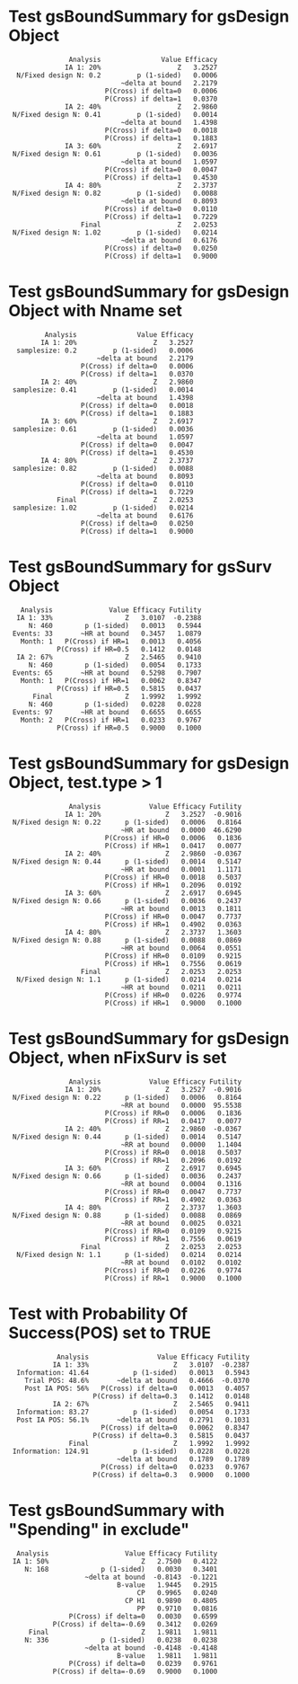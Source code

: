 # Test gsBoundSummary for gsDesign Object

                   Analysis               Value Efficacy
                  IA 1: 20%                   Z   3.2527
      N/Fixed design N: 0.2         p (1-sided)   0.0006
                                ~delta at bound   2.2179
                            P(Cross) if delta=0   0.0006
                            P(Cross) if delta=1   0.0370
                  IA 2: 40%                   Z   2.9860
     N/Fixed design N: 0.41         p (1-sided)   0.0014
                                ~delta at bound   1.4398
                            P(Cross) if delta=0   0.0018
                            P(Cross) if delta=1   0.1883
                  IA 3: 60%                   Z   2.6917
     N/Fixed design N: 0.61         p (1-sided)   0.0036
                                ~delta at bound   1.0597
                            P(Cross) if delta=0   0.0047
                            P(Cross) if delta=1   0.4530
                  IA 4: 80%                   Z   2.3737
     N/Fixed design N: 0.82         p (1-sided)   0.0088
                                ~delta at bound   0.8093
                            P(Cross) if delta=0   0.0110
                            P(Cross) if delta=1   0.7229
                      Final                   Z   2.0253
     N/Fixed design N: 1.02         p (1-sided)   0.0214
                                ~delta at bound   0.6176
                            P(Cross) if delta=0   0.0250
                            P(Cross) if delta=1   0.9000

# Test gsBoundSummary for gsDesign Object with Nname set

             Analysis               Value Efficacy
            IA 1: 20%                   Z   3.2527
      samplesize: 0.2         p (1-sided)   0.0006
                          ~delta at bound   2.2179
                      P(Cross) if delta=0   0.0006
                      P(Cross) if delta=1   0.0370
            IA 2: 40%                   Z   2.9860
     samplesize: 0.41         p (1-sided)   0.0014
                          ~delta at bound   1.4398
                      P(Cross) if delta=0   0.0018
                      P(Cross) if delta=1   0.1883
            IA 3: 60%                   Z   2.6917
     samplesize: 0.61         p (1-sided)   0.0036
                          ~delta at bound   1.0597
                      P(Cross) if delta=0   0.0047
                      P(Cross) if delta=1   0.4530
            IA 4: 80%                   Z   2.3737
     samplesize: 0.82         p (1-sided)   0.0088
                          ~delta at bound   0.8093
                      P(Cross) if delta=0   0.0110
                      P(Cross) if delta=1   0.7229
                Final                   Z   2.0253
     samplesize: 1.02         p (1-sided)   0.0214
                          ~delta at bound   0.6176
                      P(Cross) if delta=0   0.0250
                      P(Cross) if delta=1   0.9000

# Test gsBoundSummary for gsSurv Object

       Analysis              Value Efficacy Futility
      IA 1: 33%                  Z   3.0107  -0.2388
         N: 460        p (1-sided)   0.0013   0.5944
     Events: 33       ~HR at bound   0.3457   1.0879
       Month: 1   P(Cross) if HR=1   0.0013   0.4056
                P(Cross) if HR=0.5   0.1412   0.0148
      IA 2: 67%                  Z   2.5465   0.9410
         N: 460        p (1-sided)   0.0054   0.1733
     Events: 65       ~HR at bound   0.5298   0.7907
       Month: 1   P(Cross) if HR=1   0.0062   0.8347
                P(Cross) if HR=0.5   0.5815   0.0437
          Final                  Z   1.9992   1.9992
         N: 460        p (1-sided)   0.0228   0.0228
     Events: 97       ~HR at bound   0.6655   0.6655
       Month: 2   P(Cross) if HR=1   0.0233   0.9767
                P(Cross) if HR=0.5   0.9000   0.1000

# Test gsBoundSummary for gsDesign Object, test.type > 1

                   Analysis            Value Efficacy Futility
                  IA 1: 20%                Z   3.2527  -0.9016
     N/Fixed design N: 0.22      p (1-sided)   0.0006   0.8164
                                ~HR at bound   0.0000  46.6290
                            P(Cross) if HR=0   0.0006   0.1836
                            P(Cross) if HR=1   0.0417   0.0077
                  IA 2: 40%                Z   2.9860  -0.0367
     N/Fixed design N: 0.44      p (1-sided)   0.0014   0.5147
                                ~HR at bound   0.0001   1.1171
                            P(Cross) if HR=0   0.0018   0.5037
                            P(Cross) if HR=1   0.2096   0.0192
                  IA 3: 60%                Z   2.6917   0.6945
     N/Fixed design N: 0.66      p (1-sided)   0.0036   0.2437
                                ~HR at bound   0.0013   0.1811
                            P(Cross) if HR=0   0.0047   0.7737
                            P(Cross) if HR=1   0.4902   0.0363
                  IA 4: 80%                Z   2.3737   1.3603
     N/Fixed design N: 0.88      p (1-sided)   0.0088   0.0869
                                ~HR at bound   0.0064   0.0551
                            P(Cross) if HR=0   0.0109   0.9215
                            P(Cross) if HR=1   0.7556   0.0619
                      Final                Z   2.0253   2.0253
      N/Fixed design N: 1.1      p (1-sided)   0.0214   0.0214
                                ~HR at bound   0.0211   0.0211
                            P(Cross) if HR=0   0.0226   0.9774
                            P(Cross) if HR=1   0.9000   0.1000

# Test gsBoundSummary for gsDesign Object, when nFixSurv is set

                   Analysis            Value Efficacy Futility
                  IA 1: 20%                Z   3.2527  -0.9016
     N/Fixed design N: 0.22      p (1-sided)   0.0006   0.8164
                                ~RR at bound   0.0000  95.5538
                            P(Cross) if RR=0   0.0006   0.1836
                            P(Cross) if RR=1   0.0417   0.0077
                  IA 2: 40%                Z   2.9860  -0.0367
     N/Fixed design N: 0.44      p (1-sided)   0.0014   0.5147
                                ~RR at bound   0.0000   1.1404
                            P(Cross) if RR=0   0.0018   0.5037
                            P(Cross) if RR=1   0.2096   0.0192
                  IA 3: 60%                Z   2.6917   0.6945
     N/Fixed design N: 0.66      p (1-sided)   0.0036   0.2437
                                ~RR at bound   0.0004   0.1316
                            P(Cross) if RR=0   0.0047   0.7737
                            P(Cross) if RR=1   0.4902   0.0363
                  IA 4: 80%                Z   2.3737   1.3603
     N/Fixed design N: 0.88      p (1-sided)   0.0088   0.0869
                                ~RR at bound   0.0025   0.0321
                            P(Cross) if RR=0   0.0109   0.9215
                            P(Cross) if RR=1   0.7556   0.0619
                      Final                Z   2.0253   2.0253
      N/Fixed design N: 1.1      p (1-sided)   0.0214   0.0214
                                ~RR at bound   0.0102   0.0102
                            P(Cross) if RR=0   0.0226   0.9774
                            P(Cross) if RR=1   0.9000   0.1000

# Test with Probability Of Success(POS) set to TRUE

                Analysis                 Value Efficacy Futility
               IA 1: 33%                     Z   3.0107  -0.2387
      Information: 41.64           p (1-sided)   0.0013   0.5943
        Trial POS: 48.6%       ~delta at bound   0.4666  -0.0370
        Post IA POS: 56%   P(Cross) if delta=0   0.0013   0.4057
                         P(Cross) if delta=0.3   0.1412   0.0148
               IA 2: 67%                     Z   2.5465   0.9411
      Information: 83.27           p (1-sided)   0.0054   0.1733
      Post IA POS: 56.1%       ~delta at bound   0.2791   0.1031
                           P(Cross) if delta=0   0.0062   0.8347
                         P(Cross) if delta=0.3   0.5815   0.0437
                   Final                     Z   1.9992   1.9992
     Information: 124.91           p (1-sided)   0.0228   0.0228
                               ~delta at bound   0.1789   0.1789
                           P(Cross) if delta=0   0.0233   0.9767
                         P(Cross) if delta=0.3   0.9000   0.1000

# Test gsBoundSummary with "Spending" in exclude"

      Analysis                   Value Efficacy Futility
     IA 1: 50%                       Z   2.7500   0.4122
        N: 168             p (1-sided)   0.0030   0.3401
                       ~delta at bound  -0.8143  -0.1221
                               B-value   1.9445   0.2915
                                    CP   0.9965   0.0240
                                 CP H1   0.9890   0.4805
                                    PP   0.9710   0.0816
                   P(Cross) if delta=0   0.0030   0.6599
               P(Cross) if delta=-0.69   0.3412   0.0269
         Final                       Z   1.9811   1.9811
        N: 336             p (1-sided)   0.0238   0.0238
                       ~delta at bound  -0.4148  -0.4148
                               B-value   1.9811   1.9811
                   P(Cross) if delta=0   0.0239   0.9761
               P(Cross) if delta=-0.69   0.9000   0.1000

